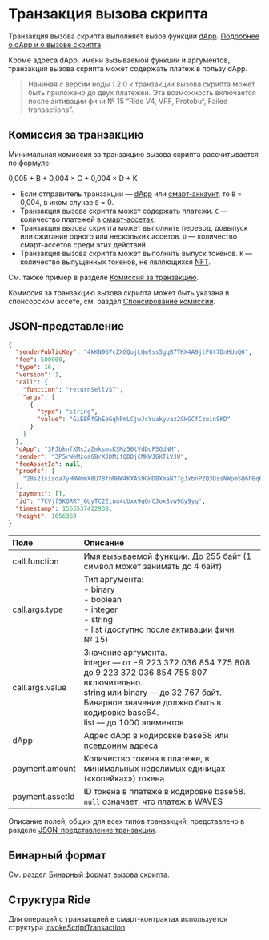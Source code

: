 # Транзакция вызова скрипта

Транзакция вызова скрипта выполняет вызов функции [dApp](/ru/blockchain/account/dapp). [Подробнее о dApp и о вызове скрипта](/ru/building-apps/smart-contracts/what-is-a-dapp)

Кроме адреса dApp, имени вызываемой функции и аргументов, транзакция вызова скрипта может содержать платеж в пользу dApp.

> Начиная с версии ноды 1.2.0 к транзакции вызова скрипта может быть приложено до двух платежей. Эта возможность включается после активации фичи №&nbsp;15 “Ride V4, VRF, Protobuf, Failed transactions”.

## Комиссия за транзакцию

Минимальная комиссия за транзакцию вызова скрипта рассчитывается по формуле:

0,005 + B + 0,004 × C + 0,004 × D + K

* Если отправитель транзакции —  [dApp](/ru/blockchain/account/dapp) или [смарт-аккаунт](/ru/blockchain/account/smart-account), то `B` = 0,004, в ином случае `B` = 0.
* Транзакция вызова скрипта может содержать платежи. `C` — количество платежей в [смарт-ассетах](/ru/blockchain/token/smart-asset).
* Транзакция вызова скрипта может выполнить перевод, довыпуск или сжигание одного или нескольких ассетов. `D` — количество смарт-ассетов среди этих действий.
* Транзакция вызова скрипта может выполнить выпуск токенов. `K` — количество выпущенных токенов, не являющихся [NFT](/ru/blockchain/token/non-fungible-token).

См. также пример в разделе [Комиссия за транзакцию](/ru/blockchain/transaction/transaction-fee).

Комиссия за транзакцию вызова скрипта может быть указана в спонсорском ассете, см. раздел [Спонсирование комиссии](/ru/blockchain/waves-prototol/sponsored-fee).

## JSON-представление

<!--```json
{
  "senderPublicKey": "7K3VcWABomhNkKo7Vsfy51MPAVvjWEJTvXCk8MdRxiVf",
  "fee": 500000,
  "type": 16,
  "version": 1,
  "call": {
    "function": "foo",
    "args": [
      {
        "type": "binary",
        "value": "SGVsbG8gV2F2ZXM="
      },
      {
        "type": "int",
        "value": "42"
      },
      {
        "type": "string",
        "value": "Hello Waves"
      },
      {
        "type": "list",
        "value": [true,true,false]
      },
    ]
  },
  "dApp": "3Mm2tJ6BQ4o7GuxWggA75iYedkSQVHFnfyT",
  "feeAssetId": null,
  "payment": [
    {
      "amount": 50000000,
      "assetId": null
    }
  ],
  "timestamp": 1591699765359
}
```-->

```json
{
  "senderPublicKey": "4kKN9G7cZXGQujLQm9ss5gqB7TKX4A9jtFGt7DnHUoQ6",
  "fee": 500000,
  "type": 16,
  "version": 1,
  "call": {
    "function": "returnSellVST",
    "args": [
      {
        "type": "string",
        "value": "GiEBRfGhEeGqhPmLCjwJcYuakyvaz2GHGCfCzuinSKD"
      }
    ]
  },
  "dApp": "3PJbknfXMsJzZmksmsKSMz56tVdDqF5GdNM",
  "sender": "3P5rWeMzoaGBrXJDMifQDDjCMKWJGKTiVJU",
  "feeAssetId": null,
  "proofs": [
    "28s21sisoa7yHWWmmX8U78fbNHW4KXAS9GHD8XmaN77gJxbnP2Q3DssNWpmSQ6hBq6xS985W4YiTmgvENhfWPNt5"
  ],
  "payment": [],
  "id": "7CVjf5KGRRYj6UyTC2Etuu4cUxx9qQnCJox8vw9Gy9yq",
  "timestamp": 1565537422938,
  "height": 1656369
}
```

| Поле | Описание |
| :--- | :--- |
| call.function | Имя вызываемой функции. До 255 байт (1 символ может занимать до 4 байт) |
| call.args.type | Тип аргумента:<br>- binary<br>- boolean<br>- integer<br>- string<br>- list (доступно после активации фичи №&nbsp;15) |
| call.args.value | Значение аргумента.<br>integer — от -9&nbsp;223&nbsp;372&nbsp;036&nbsp;854&nbsp;775&nbsp;808 до 9&nbsp;223&nbsp;372&nbsp;036&nbsp;854&nbsp;755&nbsp;807 включительно.<br>string или binary — до 32&nbsp;767 байт. Бинарное значение должно быть в кодировке base64.<br>list — до 1000 элементов |
| dApp | Адрес dApp в кодировке base58 или [псевдоним](/ru/blockchain/account/alias) адреса |
| payment.amount | Количество токена в платеже, в минимальных неделимых единицах («копейках») токена |
| payment.assetId | ID токена в платеже в кодировке base58. `null` означает, что платеж в WAVES |

Описание полей, общих для всех типов транзакций, представлено в разделе [JSON-представление транзакции](/ru/blockchain/transaction/#json-представление-транзакции).

## Бинарный формат

См. раздел [Бинарный формат вызова скрипта](/ru/blockchain/binary-format/transaction-binary-format/invoke-script-transaction-binary-format).

## Структура Ride

Для операций с транзакцией в смарт-контрактах используется структура [InvokeScriptTransaction](/ru/ride/structures/transaction-structures/invoke-script-transaction).
